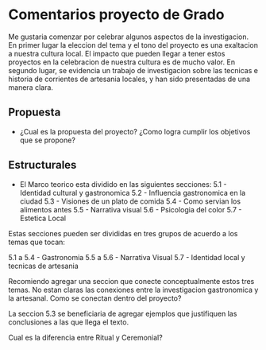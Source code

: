 # Comentarios proyecto de Grado

Me gustaria comenzar por celebrar algunos aspectos de la investigacion. En primer lugar la eleccion del tema y el tono del proyecto es una exaltacion a nuestra cultura local. El impacto que pueden llegar a tener estos proyectos en la celebracion de nuestra cultura es de mucho valor. En segundo lugar, se evidencia un trabajo de investigacion sobre las tecnicas e historia de corrientes de artesania locales, y han sido presentadas de una manera clara.

## Propuesta

- ¿Cual es la propuesta del proyecto? ¿Como logra cumplir los objetivos que se propone?

## Estructurales

- El Marco teorico esta dividido en las siguientes secciones:
  5.1 - Identidad cultural y gastronomica
  5.2 - Influencia gastronomica en la ciudad
  5.3 - Visiones de un plato de comida
  5.4 - Como servian los alimentos antes
  5.5 - Narrativa visual
  5.6 - Psicologia del color
  5.7 - Estetica Local

Estas secciones pueden ser divididas en tres grupos de acuerdo a los temas que tocan:

5.1 a 5.4 - Gastronomia
5.5 a 5.6 - Narrativa Visual
5.7 - Identidad local y tecnicas de artesania

Recomiendo agregar una seccion que conecte conceptualmente estos tres temas. No estan claras las conexiones entre la investigacion gastronomica y la artesanal. Como se conectan dentro del proyecto?

La seccion 5.3 se beneficiaria de agregar ejemplos que justifiquen las conclusiones a las que llega el texto.

Cual es la diferencia entre Ritual y Ceremonial?
